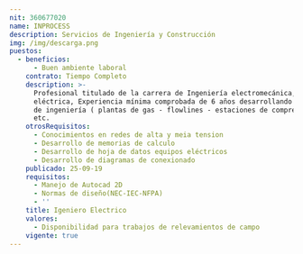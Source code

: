 ```yaml
---
nit: 360677020
name: INPROCESS
description: Servicios de Ingeniería y Construcción
img: /img/descarga.png
puestos:
  - beneficios:
      - Buen ambiente laboral
    contrato: Tiempo Completo
    description: >-
      Profesional titulado de la carrera de Ingeniería electromecánica,
      eléctrica, Experiencia mínima comprobada de 6 años desarrollando trabajos
      de ingeniería ( plantas de gas - flowlines - estaciones de compresiones
      etc.
    otrosRequisitos:
      - Conocimientos en redes de alta y meia tension
      - Desarrollo de memorias de calculo
      - Desarrollo de hoja de datos equipos eléctricos
      - Desarrollo de diagramas de conexionado
    publicado: 25-09-19
    requisitos:
      - Manejo de Autocad 2D
      - Normas de diseño(NEC-IEC-NFPA)
      - ''
    title: Igeniero Electrico
    valores:
      - Disponibilidad para trabajos de relevamientos de campo
    vigente: true
---
```


